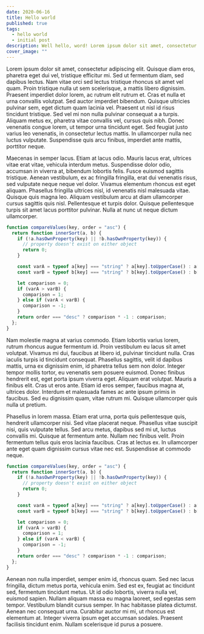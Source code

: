 ```yaml
---
date: 2020-06-16
title: Hello world
published: true
tags:
  - hello world
  - initial post
description: Well hello, word! Lorem ipsum dolor sit amet, consectetur adipiscing elit. Quisque diam eros, pharetra eget dui vel, tristique efficitur mi.
cover_image: ""
---
```


Lorem ipsum dolor sit amet, consectetur adipiscing elit. Quisque diam eros, pharetra eget dui vel, tristique efficitur mi. Sed ut fermentum diam, sed dapibus lectus. Nam vitae orci sed lectus tristique rhoncus sit amet vel quam. Proin tristique nulla ut sem scelerisque, a mattis libero dignissim. Praesent imperdiet dolor lorem, ac rutrum elit rutrum et. Cras et nulla et urna convallis volutpat. Sed auctor imperdiet bibendum. Quisque ultricies pulvinar sem, eget dictum quam lacinia vel. Praesent ut nisl id risus tincidunt tristique. Sed vel mi non nulla pulvinar consequat a a turpis. Aliquam metus ex, pharetra vitae convallis vel, cursus quis nibh. Donec venenatis congue lorem, ut tempor urna tincidunt eget. Sed feugiat justo varius leo venenatis, in consectetur lectus mattis. In ullamcorper nulla nec luctus vulputate. Suspendisse quis arcu finibus, imperdiet ante mattis, porttitor neque.

Maecenas in semper lacus. Etiam at lacus odio. Mauris lacus erat, ultrices vitae erat vitae, vehicula interdum metus. Suspendisse dolor odio, accumsan in viverra at, bibendum lobortis felis. Fusce euismod sagittis tristique. Aenean vestibulum, ex ac fringilla fringilla, erat dui venenatis risus, sed vulputate neque neque vel dolor. Vivamus elementum rhoncus est eget aliquam. Phasellus fringilla ultrices nisl, id venenatis nisl malesuada vitae. Quisque quis magna leo. Aliquam vestibulum arcu at diam ullamcorper cursus sagittis quis nisl. Pellentesque et turpis dolor. Quisque pellentesque turpis sit amet lacus porttitor pulvinar. Nulla at nunc ut neque dictum ullamcorper.

```javascript
function compareValues(key, order = "asc") {
  return function innerSort(a, b) {
    if (!a.hasOwnProperty(key) || !b.hasOwnProperty(key)) {
      // property doesn't exist on either object
      return 0;
    }

    const varA = typeof a[key] === "string" ? a[key].toUpperCase() : a[key];
    const varB = typeof b[key] === "string" ? b[key].toUpperCase() : b[key];

    let comparison = 0;
    if (varA > varB) {
      comparison = 1;
    } else if (varA < varB) {
      comparison = -1;
    }
    return order === "desc" ? comparison * -1 : comparison;
  };
}
```

Nam molestie magna at varius commodo. Etiam lobortis varius lorem, rutrum rhoncus augue fermentum id. Proin vestibulum eu lacus sit amet volutpat. Vivamus mi dui, faucibus at libero id, pulvinar tincidunt nulla. Cras iaculis turpis id tincidunt consequat. Phasellus sagittis, velit id dapibus mattis, urna ex dignissim enim, id pharetra tellus sem non dolor. Integer tempor mollis tortor, eu venenatis sem posuere euismod. Donec finibus hendrerit est, eget porta ipsum viverra eget. Aliquam erat volutpat. Mauris a finibus elit. Cras ut eros ante. Etiam id eros semper, faucibus magna at, ultrices dolor. Interdum et malesuada fames ac ante ipsum primis in faucibus. Sed eu dignissim quam, vitae rutrum mi. Quisque ullamcorper quis nulla ut pretium.

Phasellus in lorem massa. Etiam erat urna, porta quis pellentesque quis, hendrerit ullamcorper nisi. Sed vitae placerat neque. Phasellus vitae suscipit nisi, quis vulputate tellus. Sed arcu metus, dapibus sed mi ut, luctus convallis mi. Quisque at fermentum ante. Nullam nec finibus velit. Proin fermentum tellus quis eros lacinia faucibus. Cras at lectus ex. In ullamcorper ante eget quam dignissim cursus vitae nec est. Suspendisse at commodo neque.

```javascript
function compareValues(key, order = "asc") {
  return function innerSort(a, b) {
    if (!a.hasOwnProperty(key) || !b.hasOwnProperty(key)) {
      // property doesn't exist on either object
      return 0;
    }

    const varA = typeof a[key] === "string" ? a[key].toUpperCase() : a[key];
    const varB = typeof b[key] === "string" ? b[key].toUpperCase() : b[key];

    let comparison = 0;
    if (varA > varB) {
      comparison = 1;
    } else if (varA < varB) {
      comparison = -1;
    }
    return order === "desc" ? comparison * -1 : comparison;
  };
}
```

Aenean non nulla imperdiet, semper enim id, rhoncus quam. Sed nec lacus fringilla, dictum metus porta, vehicula enim. Sed est ex, feugiat ac tincidunt sed, fermentum tincidunt metus. Ut id odio lobortis, viverra nulla vel, euismod sapien. Nullam aliquam massa eu magna laoreet, sed egestas sem tempor. Vestibulum blandit cursus semper. In hac habitasse platea dictumst. Aenean nec consequat urna. Curabitur auctor mi mi, ut rhoncus est elementum at. Integer viverra ipsum eget accumsan sodales. Praesent facilisis tincidunt enim. Nullam scelerisque id purus a posuere.
